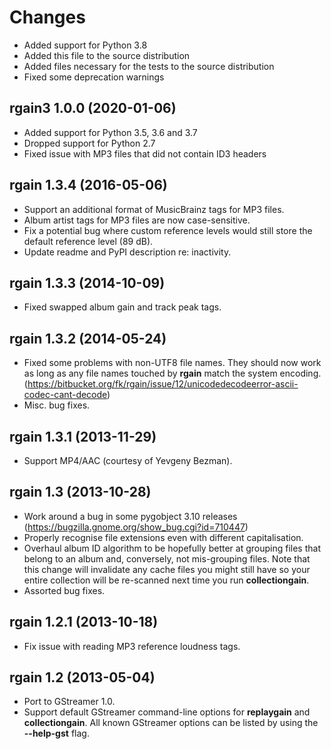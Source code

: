 Changes
=======

- Added support for Python 3.8
- Added this file to the source distribution
- Added files necessary for the tests to the source distribution
- Fixed some deprecation warnings

rgain3 1.0.0 (2020-01-06)
-------------------------

- Added support for Python 3.5, 3.6 and 3.7
- Dropped support for Python 2.7
- Fixed issue with MP3 files that did not contain ID3 headers

rgain 1.3.4 (2016-05-06)
------------------------

- Support an additional format of MusicBrainz tags for MP3 files.
- Album artist tags for MP3 files are now case-sensitive.
- Fix a potential bug where custom reference levels would still store the
  default reference level (89 dB).
- Update readme and PyPI description re: inactivity.

rgain 1.3.3 (2014-10-09)
------------------------

- Fixed swapped album gain and track peak tags.

rgain 1.3.2 (2014-05-24)
------------------------

- Fixed some problems with non-UTF8 file names. They should now work as long as
  any file names touched by **rgain** match the system encoding.
  (https://bitbucket.org/fk/rgain/issue/12/unicodedecodeerror-ascii-codec-cant-decode)
- Misc. bug fixes.

rgain 1.3.1 (2013-11-29)
------------------------

- Support MP4/AAC (courtesy of Yevgeny Bezman).

rgain 1.3 (2013-10-28)
----------------------

- Work around a bug in some pygobject 3.10 releases
  (https://bugzilla.gnome.org/show_bug.cgi?id=710447)
- Properly recognise file extensions even with different capitalisation.
- Overhaul album ID algorithm to be hopefully better at grouping files that
  belong to an album and, conversely, not mis-grouping files. Note that this
  change will invalidate any cache files you might still have so your entire
  collection will be re-scanned next time you run **collectiongain**.
- Assorted bug fixes.

rgain 1.2.1 (2013-10-18)
------------------------

- Fix issue with reading MP3 reference loudness tags.

rgain 1.2 (2013-05-04)
----------------------

- Port to GStreamer 1.0.
- Support default GStreamer command-line options for **replaygain** and
  **collectiongain**. All known GStreamer options can be listed by using the
  **--help-gst** flag.
